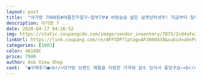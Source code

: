 ```yaml
---
layout: post 
title:  "아가방 7900원#여름친구칠구~칠부7부# 바람슝슝 얇은 실켓상하셋뚜! 지금부터 칠부7부 알라뷰! 가격을 잘못 본줄? 광클릭 고고!" 
description: 아가방 7 ..
date: 2020-04-17 04:26:52 
img: https://static.coupangcdn.com/image/vendor_inventory/7875/2cd4afe3bec84d22b2c846eb3a9b675c7db7d9b47dda1bd2d7f4ccb70990.jpg 
linkUrl: https://link.coupang.com/re/AFFSDP?lptag=AF3600438&subid=ahnPublicAsk&pageKey=1382890406&itemId=2417339584&vendorItemId=70411582053&traceid=V0-113-64dc28b1ac91d946 
categories: [1003] 
color: 4A148C 
price: 7900 
author: Ask View Shop 
cont:  "●구매후기●<br/>아가방 브랜드 제품을 저렴한 가격에 살수 있어서 좋았구요~<br/>재질은 바람 슝슝 통할정도는 아니고 얇은 봄가을용 정도의 두께인것 같아요~ 실내에서 에어컨바람 막을정도로 좋은듯 싶어요~<br/>" 
---
```

